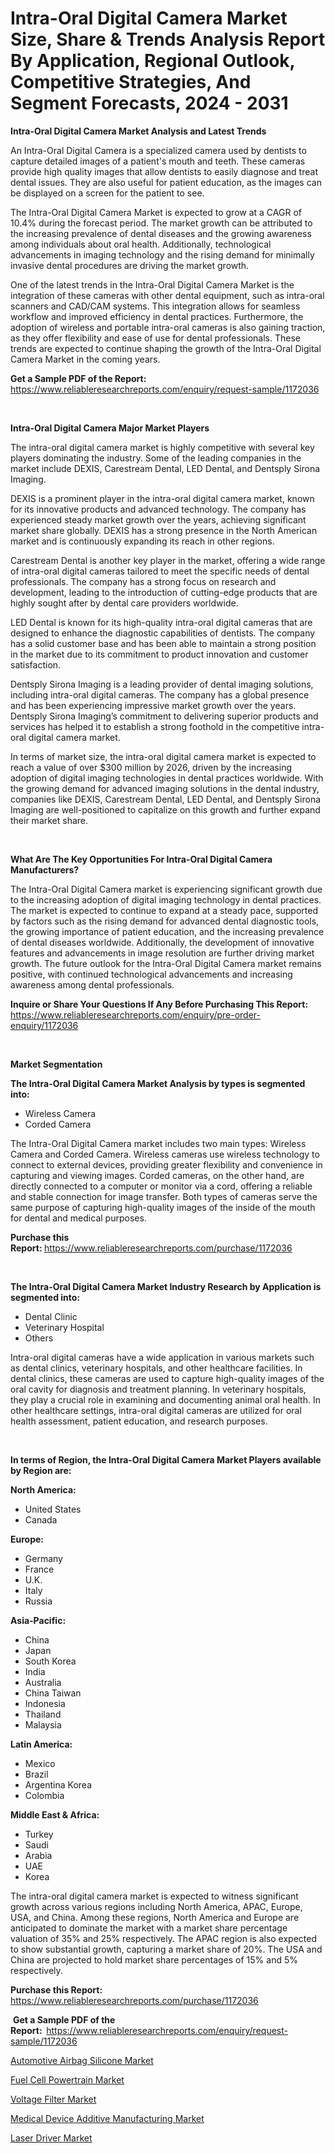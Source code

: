 <p><h1>Intra-Oral Digital Camera Market Size, Share & Trends Analysis Report By Application, Regional Outlook, Competitive Strategies, And Segment Forecasts, 2024 - 2031</h1></p><p><strong>Intra-Oral Digital Camera Market Analysis and Latest Trends</strong></p>
<p><p>An Intra-Oral Digital Camera is a specialized camera used by dentists to capture detailed images of a patient's mouth and teeth. These cameras provide high quality images that allow dentists to easily diagnose and treat dental issues. They are also useful for patient education, as the images can be displayed on a screen for the patient to see.</p><p>The Intra-Oral Digital Camera Market is expected to grow at a CAGR of 10.4% during the forecast period. The market growth can be attributed to the increasing prevalence of dental diseases and the growing awareness among individuals about oral health. Additionally, technological advancements in imaging technology and the rising demand for minimally invasive dental procedures are driving the market growth.</p><p>One of the latest trends in the Intra-Oral Digital Camera Market is the integration of these cameras with other dental equipment, such as intra-oral scanners and CAD/CAM systems. This integration allows for seamless workflow and improved efficiency in dental practices. Furthermore, the adoption of wireless and portable intra-oral cameras is also gaining traction, as they offer flexibility and ease of use for dental professionals. These trends are expected to continue shaping the growth of the Intra-Oral Digital Camera Market in the coming years.</p></p>
<p><strong>Get a Sample PDF of the Report:&nbsp;</strong> <a href="https://www.reliableresearchreports.com/enquiry/request-sample/1172036">https://www.reliableresearchreports.com/enquiry/request-sample/1172036</a></p>
<p>&nbsp;</p>
<p><strong>Intra-Oral Digital Camera Major Market Players</strong></p>
<p><p>The intra-oral digital camera market is highly competitive with several key players dominating the industry. Some of the leading companies in the market include DEXIS, Carestream Dental, LED Dental, and Dentsply Sirona Imaging.</p><p>DEXIS is a prominent player in the intra-oral digital camera market, known for its innovative products and advanced technology. The company has experienced steady market growth over the years, achieving significant market share globally. DEXIS has a strong presence in the North American market and is continuously expanding its reach in other regions.</p><p>Carestream Dental is another key player in the market, offering a wide range of intra-oral digital cameras tailored to meet the specific needs of dental professionals. The company has a strong focus on research and development, leading to the introduction of cutting-edge products that are highly sought after by dental care providers worldwide.</p><p>LED Dental is known for its high-quality intra-oral digital cameras that are designed to enhance the diagnostic capabilities of dentists. The company has a solid customer base and has been able to maintain a strong position in the market due to its commitment to product innovation and customer satisfaction.</p><p>Dentsply Sirona Imaging is a leading provider of dental imaging solutions, including intra-oral digital cameras. The company has a global presence and has been experiencing impressive market growth over the years. Dentsply Sirona Imaging’s commitment to delivering superior products and services has helped it to establish a strong foothold in the competitive intra-oral digital camera market.</p><p>In terms of market size, the intra-oral digital camera market is expected to reach a value of over $300 million by 2026, driven by the increasing adoption of digital imaging technologies in dental practices worldwide. With the growing demand for advanced imaging solutions in the dental industry, companies like DEXIS, Carestream Dental, LED Dental, and Dentsply Sirona Imaging are well-positioned to capitalize on this growth and further expand their market share.</p></p>
<p>&nbsp;</p>
<p><strong>What Are The Key Opportunities For Intra-Oral Digital Camera Manufacturers?</strong></p>
<p><p>The Intra-Oral Digital Camera market is experiencing significant growth due to the increasing adoption of digital imaging technology in dental practices. The market is expected to continue to expand at a steady pace, supported by factors such as the rising demand for advanced dental diagnostic tools, the growing importance of patient education, and the increasing prevalence of dental diseases worldwide. Additionally, the development of innovative features and advancements in image resolution are further driving market growth. The future outlook for the Intra-Oral Digital Camera market remains positive, with continued technological advancements and increasing awareness among dental professionals.</p></p>
<p><strong>Inquire or Share Your Questions If Any Before Purchasing This Report:</strong> <a href="https://www.reliableresearchreports.com/enquiry/pre-order-enquiry/1172036">https://www.reliableresearchreports.com/enquiry/pre-order-enquiry/1172036</a></p>
<p>&nbsp;</p>
<p><strong>Market Segmentation</strong></p>
<p><strong>The Intra-Oral Digital Camera Market Analysis by types is segmented into:</strong></p>
<p><ul><li>Wireless Camera</li><li>Corded Camera</li></ul></p>
<p><p>The Intra-Oral Digital Camera market includes two main types: Wireless Camera and Corded Camera. Wireless cameras use wireless technology to connect to external devices, providing greater flexibility and convenience in capturing and viewing images. Corded cameras, on the other hand, are directly connected to a computer or monitor via a cord, offering a reliable and stable connection for image transfer. Both types of cameras serve the same purpose of capturing high-quality images of the inside of the mouth for dental and medical purposes.</p></p>
<p><strong>Purchase this Report:&nbsp;</strong><a href="https://www.reliableresearchreports.com/purchase/1172036">https://www.reliableresearchreports.com/purchase/1172036</a></p>
<p>&nbsp;</p>
<p><strong>The Intra-Oral Digital Camera Market Industry Research by Application is segmented into:</strong></p>
<p><ul><li>Dental Clinic</li><li>Veterinary Hospital</li><li>Others</li></ul></p>
<p><p>Intra-oral digital cameras have a wide application in various markets such as dental clinics, veterinary hospitals, and other healthcare facilities. In dental clinics, these cameras are used to capture high-quality images of the oral cavity for diagnosis and treatment planning. In veterinary hospitals, they play a crucial role in examining and documenting animal oral health. In other healthcare settings, intra-oral digital cameras are utilized for oral health assessment, patient education, and research purposes.</p></p>
<p>&nbsp;</p>
<p><strong>In terms of Region, the Intra-Oral Digital Camera Market Players available by Region are:</strong></p>
<p>
    <p> <strong> North America: </strong>
        <ul>
            <li>United States</li>
            <li>Canada</li>
        </ul>
        </p> 
    <p> <strong> Europe: </strong>
        <ul>
            <li>Germany</li>
            <li>France</li>
            <li>U.K.</li>
            <li>Italy</li>
            <li>Russia</li>
        </ul>
        </p> 
    <p> <strong> Asia-Pacific: </strong>
        <ul>
            <li>China</li>
            <li>Japan</li>
            <li>South Korea</li>
            <li>India</li>
            <li>Australia</li>
            <li>China Taiwan</li>
            <li>Indonesia</li>
            <li>Thailand</li>
            <li>Malaysia</li>
        </ul>
        </p> 
    <p> <strong> Latin America: </strong>
        <ul>
            <li>Mexico</li>
            <li>Brazil</li>
            <li>Argentina Korea</li>
            <li>Colombia</li>
        </ul>
        </p> 
    <p> <strong> Middle East & Africa: </strong>
        <ul>
            <li>Turkey</li>
            <li>Saudi</li>
            <li>Arabia</li>
            <li>UAE</li>
            <li>Korea</li>
        </ul>
    </p>
    </p>
<p><p>The intra-oral digital camera market is expected to witness significant growth across various regions including North America, APAC, Europe, USA, and China. Among these regions, North America and Europe are anticipated to dominate the market with a market share percentage valuation of 35% and 25% respectively. The APAC region is also expected to show substantial growth, capturing a market share of 20%. The USA and China are projected to hold market share percentages of 15% and 5% respectively.</p></p>
<p><strong>Purchase this Report: </strong><a href="https://www.reliableresearchreports.com/purchase/1172036">https://www.reliableresearchreports.com/purchase/1172036</a></p>
<p>&nbsp;<strong>Get a Sample PDF of the Report:&nbsp;&nbsp;</strong><a href="https://www.reliableresearchreports.com/enquiry/request-sample/1172036">https://www.reliableresearchreports.com/enquiry/request-sample/1172036</a></p>
<p><strong></strong></p>
<p><p><a href="https://medium.com/@shanatromp/automotive-airbag-silicone-market-furnishes-information-on-market-share-market-trends-and-market-b45147d53b74">Automotive Airbag Silicone Market</a></p><p><a href="https://medium.com/@shanatromp/decoding-fuel-cell-powertrain-market-metrics-market-share-trends-and-growth-patterns-a13ab0ca0553">Fuel Cell Powertrain Market</a></p><p><a href="https://medium.com/@shanatromp/decoding-voltage-filter-market-metrics-market-share-trends-and-growth-patterns-e5ff78ee8936">Voltage Filter Market</a></p><p><a href="https://medium.com/@shanatromp/decoding-medical-device-additive-manufacturing-market-metrics-market-share-trends-and-growth-c0777bb162d4">Medical Device Additive Manufacturing Market</a></p><p><a href="https://medium.com/@shanatromp/laser-driver-market-trends-forecast-and-competitive-analysis-to-2031-f3d7551cc055">Laser Driver Market</a></p></p>